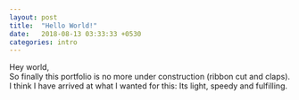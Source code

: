 ```yaml
---
layout: post
title:  "Hello World!"
date:   2018-08-13 03:33:33 +0530
categories: intro
---
```


Hey world,  
So finally this portfolio is no more under construction (ribbon cut and claps).
I think I have arrived at what I wanted for this: Its light, speedy and
fulfilling.

